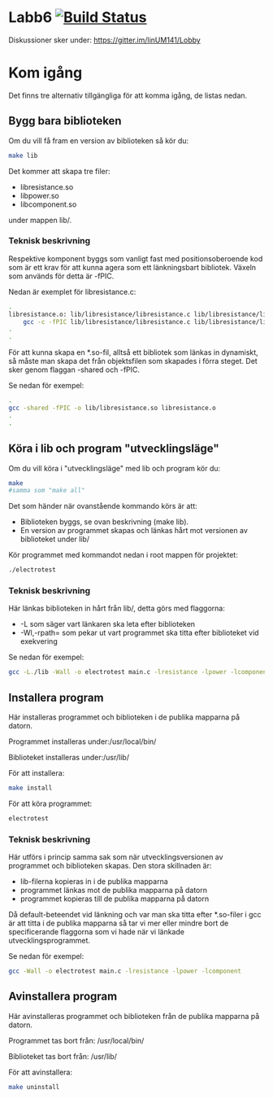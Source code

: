 # Labb6 [![Build Status](https://travis-ci.org/linUM141/Labb6.svg?branch=master)](https://travis-ci.org/linUM141/Labb6)
Diskussioner sker under:
https://gitter.im/linUM141/Lobby

# Kom igång
Det finns tre alternativ tillgängliga för att komma igång, de listas nedan.

## Bygg bara biblioteken
Om du vill få fram en version av biblioteken så kör du:
```bash
make lib
```
Det kommer att skapa tre filer:
- libresistance.so
- libpower.so
- libcomponent.so

under mappen lib/.

### Teknisk beskrivning
Respektive komponent byggs som vanligt fast med positionsoberoende kod som är ett krav för att kunna agera som ett länkningsbart bibliotek.
Växeln som används för detta är -fPIC.

Nedan är exemplet för libresistance.c: 
```bash
.
libresistance.o: lib/libresistance/libresistance.c lib/libresistance/libresistance.h
	gcc -c -fPIC lib/libresistance/libresistance.c lib/libresistance/libresistance.h
.
.
```
För att kunna skapa en *.so-fil, alltså ett bibliotek som länkas in dynamiskt, så måste man skapa det från objektsfilen som skapades i förra steget. Det sker genom flaggan -shared och -fPIC.

Se nedan för exempel:
```bash
.
gcc -shared -fPIC -o lib/libresistance.so libresistance.o
.
.
```

## Köra i lib och program "utvecklingsläge"
Om du vill köra i "utvecklingsläge" med lib och program kör du:
```bash
make
#samma som "make all"
```
Det som händer när ovanstående kommando körs är att:
- Biblioteken byggs, se ovan beskrivning (make lib).
- En version av programmet skapas och länkas hårt mot versionen av biblioteket under lib/

Kör programmet med kommandot nedan i root mappen för projektet:
```bash
./electrotest
```

### Teknisk beskrivning
Här länkas biblioteken in hårt från lib/, detta görs med flaggorna:
- -L som säger vart länkaren ska leta efter biblioteken
- -Wl,-rpath= som pekar ut vart programmet ska titta efter biblioteket vid exekvering

Se nedan för exempel:
```bash
gcc -L./lib -Wall -o electrotest main.c -lresistance -lpower -lcomponent -Wl,-rpath=./lib
```

## Installera program
Här installeras programmet och biblioteken i de publika mapparna på datorn.

Programmet installeras under:/usr/local/bin/

Biblioteket installeras under:/usr/lib/

För att installera:
```bash
make install
```

För att köra programmet:
```bash
electrotest
```
### Teknisk beskrivning
Här utförs i princip samma sak som när utvecklingsversionen av programmet och biblioteken skapas. Den stora skillnaden är:
- lib-filerna kopieras in i de publika mapparna
- programmet länkas mot de publika mapparna på datorn
- programmet kopieras till de publika mapparna på datorn

Då default-beteendet vid länkning och var man ska titta efter *.so-filer i gcc är att titta i de publika mapparna så tar vi mer eller mindre bort de specificerande flaggorna som vi hade när vi länkade utvecklingsprogrammet.

Se nedan för exempel:
```bash
gcc -Wall -o electrotest main.c -lresistance -lpower -lcomponent
```

## Avinstallera program
Här avinstalleras programmet och biblioteken från de publika mapparna på datorn.

Programmet tas bort från: /usr/local/bin/

Biblioteket tas bort från: /usr/lib/

För att avinstallera:
```bash
make uninstall
```
